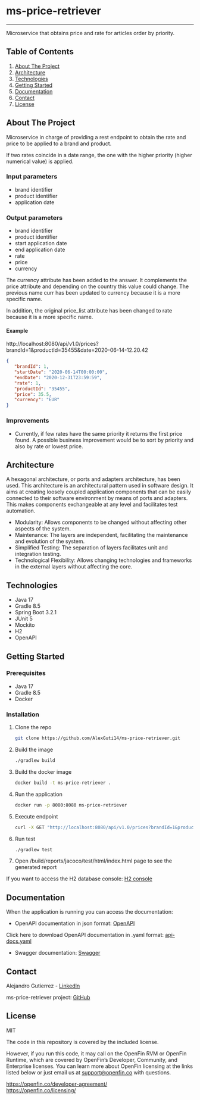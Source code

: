 # ms-price-retriever

***
Microservice that obtains price and rate for articles order by priority.

## Table of Contents

1. [About The Project](#about-the-project)
2. [Architecture](#architecture)
2. [Technologies](#technologies)
3. [Getting Started](#getting-started)
4. [Documentation](#documentation)
5. [Contact](#contact)
6. [License](#license)

## About The Project

Microservice in charge of providing a rest endpoint to obtain the rate and price to be applied to a brand and product.

If two rates coincide in a date range, the one with the higher priority (higher numerical value) is applied.

### Input parameters

- brand identifier
- product identifier
- application date

### Output parameters

- brand identifier
- product identifier
- start application date
- end application date
- rate
- price
- currency

The currency attribute has been added to the answer. It complements the price attribute and depending on the country
this value could change.
The previous name curr has been updated to currency because it is a more specific name.

In addition, the original price_list attribute has been changed to rate because it is a more specific name.

#### Example

http://localhost:8080/api/v1.0/prices?brandId=1&productId=35455&date=2020-06-14-12.20.42

```json
{
   "brandId": 1,
   "startDate": "2020-06-14T00:00:00",
   "endDate": "2020-12-31T23:59:59",
   "rate": 1,
   "productId": "35455",
   "price": 35.5,
   "currency": "EUR"
}
```

### Improvements

- Currently, if few rates have the same priority it returns the first price found.
  A possible business improvement would be to sort by priority and also by rate or lowest price.


## Architecture

A hexagonal architecture, or ports and adapters architecture, has been used. This architecture is an architectural
pattern used in software design. It aims at creating loosely coupled application components that can be easily connected
to their software environment by means of ports and adapters. This makes components exchangeable at any level and
facilitates test automation.

- Modularity: Allows components to be changed without affecting other aspects of the system.
- Maintenance: The layers are independent, facilitating the maintenance and evolution of the system.
- Simplified Testing: The separation of layers facilitates unit and integration testing.
- Technological Flexibility: Allows changing technologies and frameworks in the external layers without affecting the
  core.

## Technologies

- Java 17
- Gradle 8.5
- Spring Boot 3.2.1
- JUnit 5
- Mockito
- H2
- OpenAPI

## Getting Started

### Prerequisites

- Java 17
- Gradle 8.5
- Docker

### Installation

1. Clone the repo
   ```sh
   git clone https://github.com/AlexGuti14/ms-price-retriever.git
   ```
2. Build the image
   ```sh
   ./gradlew build
   ```
2. Build the docker image
   ```sh
   docker build -t ms-price-retriever .
   ```
3. Run the application
   ```sh
   docker run -p 8080:8080 ms-price-retriever
   ```
4. Execute endpoint
    ```sh
   curl -X GET "http://localhost:8080/api/v1.0/prices?brandId=1&productId=35455&date=2020-06-14-12.20.42"
   ```
5. Run test
    ```sh
   ./gradlew test
   ```
6. Open /build/reports/jacoco/test/html/index.html page to see the generated report

If you want to access the H2 database console: [H2 console](http://localhost:8080/h2-console)

## Documentation

When the application is running you can access the documentation:

- OpenAPI documentation in json format: [OpenAPI](http://localhost:8080/v3/api-docs)

Click here to download OpenAPI documentation in .yaml format: [api-docs.yaml](http://localhost:8080/v3/api-docs.yaml)

- Swagger documentation: [Swagger](http://localhost:8080/swagger-ui/index.html#/)

## Contact

Alejandro Gutierrez - [LinkedIn](https://www.linkedin.com/in/agutierrezbolea/)

ms-price-retriever project: [GitHub](https://github.com/AlexGuti14/ms-price-retriever)

## License

MIT

The code in this repository is covered by the included license.

However, if you run this code, it may call on the OpenFin RVM or OpenFin Runtime, which are covered by OpenFin’s
Developer, Community, and Enterprise licenses. You can learn more about OpenFin licensing at the links listed below or
just email us at support@openfin.co with questions.

https://openfin.co/developer-agreement/ <br/>
https://openfin.co/licensing/